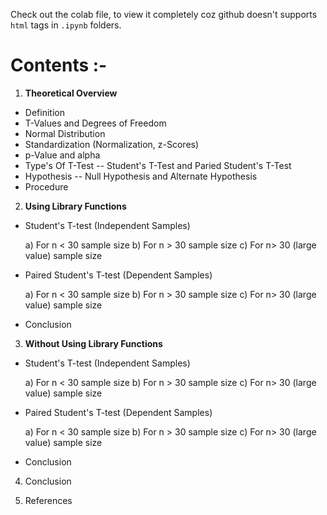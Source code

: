 Check out the colab file, to view it completely coz github doesn't supports `html` tags in `.ipynb` folders.

# **Contents :-**

1. **Theoretical Overview**

* Definition
* T-Values and Degrees of Freedom
* Normal Distribution
* Standardization (Normalization, z-Scores)
* p-Value and alpha 
* Type's Of T-Test -- Student's T-Test and Paried Student's T-Test
* Hypothesis -- Null Hypothesis and Alternate Hypothesis
* Procedure

2. **Using Library Functions**

* Student's T-test (Independent Samples)

    a) For n < 30 sample size
    b) For n > 30 sample size
    c) For n> 30 (large value) sample size
* Paired Student's T-test (Dependent Samples) 

    a) For n < 30 sample size
    b) For n > 30 sample size
    c) For n> 30 (large value) sample size
* Conclusion
    
3. **Without Using Library Functions**

* Student's T-test (Independent Samples) 

    a) For n < 30 sample size
    b) For n > 30 sample size
    c) For n> 30 (large value) sample size
* Paired Student's T-test (Dependent Samples) 

    a) For n < 30 sample size
    b) For n > 30 sample size
    c) For n> 30 (large value) sample size 
* Conclusion

4. Conclusion

5. References
